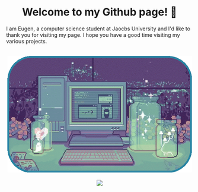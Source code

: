 <!-- Magic happens here... -->
<main>
    <h1 align="center"> Welcome to my Github page! 👋 </h1>
    <p>
    I am Eugen, a computer science student at Jaocbs University and I'd like to thank you for visiting my page. I hope you have a good time visiting my various projects. 
    </p>
    </br>
    <div align="center">
        <img src="oie_rounded_corners.gif">
    </div>
    </br>
    <div align="center">
        <img src="https://github-readme-stats.vercel.app/api?username=gen1-m&show_icons=true&theme=ayu-mirage" width="580"/>
    </div>
    <!-- <img src="https://giffiles.alphacoders.com/124/124961.gif" -->
</main>


